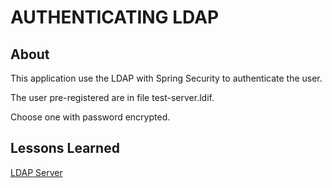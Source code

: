 # AUTHENTICATING LDAP

## About
This application use the LDAP with Spring Security to authenticate the user.

The user pre-registered are in file test-server.ldif. 

Choose one with password encrypted.

## Lessons Learned
[LDAP Server](https://www.openldap.org/)
